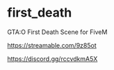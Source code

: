 # first_death
GTA:O First Death Scene for FiveM

https://streamable.com/9z85ot

https://discord.gg/rccvdkmA5X
